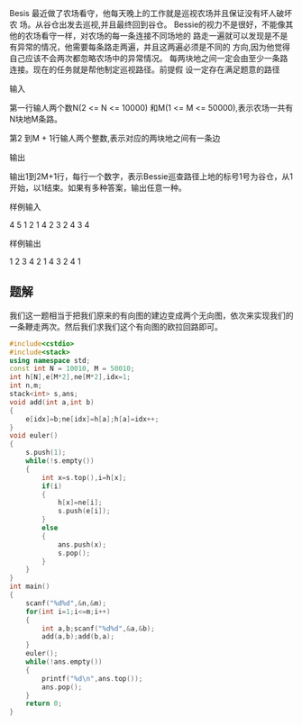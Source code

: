 Besis 最近做了农场看守，他每天晚上的工作就是巡视农场并且保证没有坏人破坏农
场。从谷仓出发去巡视,并且最终回到谷仓。
Bessie的视力不是很好，不能像其他的农场看守一样，对农场的每一条连接不同场地的
路走一遍就可以发现是不是有异常的情况，他需要每条路走两遍，并且这两遍必须是不同的
方向,因为他觉得自己应该不会两次都忽略农场中的异常情况。
每两块地之间一定会由至少一条路连接。现在的任务就是帮他制定巡视路径。前提假
设一定存在满足题意的路径

输入

第一行输人两个数N(2 <= N <= 10000) 和M(1 <= M <= 50000),表示农场一共有N块地M条路。

第2 到M + 1行输人两个整数,表示对应的两块地之间有一条边

输出

输出1到2M+1行，每行一个数字，表示Bessie巡查路径上地的标号1号为谷仓，从1开始，以1结束。如果有多种答案，输出任意一种。

样例输入

4 5
1 2
1 4
2 3
2 4
3 4

样例输出

1
2
3
4
2
1
4
3
2
4
1

## 题解
我们这一题相当于把我们原来的有向图的建边变成两个无向图，依次来实现我们的一条鞭走两次。然后我们求我们这个有向图的欧拉回路即可。

```cpp
#include<cstdio>
#include<stack>
using namespace std;
const int N = 10010, M = 50010;
int h[N],e[M*2],ne[M*2],idx=1;
int n,m;
stack<int> s,ans;
void add(int a,int b)
{
	e[idx]=b;ne[idx]=h[a];h[a]=idx++;
}
void euler()
{
	s.push(1);
	while(!s.empty())
	{
		int x=s.top(),i=h[x];
		if(i)
		{
			h[x]=ne[i];
			s.push(e[i]);
		}
		else
		{
			ans.push(x);
			s.pop();
		}
	}
}
int main()
{
	scanf("%d%d",&n,&m); 
	for(int i=1;i<=m;i++)
	{
		int a,b;scanf("%d%d",&a,&b);
		add(a,b);add(b,a);
	}
	euler();
	while(!ans.empty())
	{
		printf("%d\n",ans.top());
		ans.pop();
	}
	return 0;
}

```